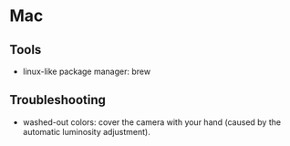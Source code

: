 # Mac

## Tools

- linux-like package manager: brew

## Troubleshooting

- washed-out colors: cover the camera with your hand (caused by the automatic luminosity adjustment).
